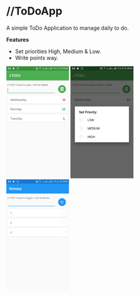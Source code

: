 # //ToDoApp

  A simple ToDo Application to manage daily to do.

  <b>Features</b>
  * Set priorities High, Medium & Low.
  * Write points way.
  
  <img src="/screenshot0.png" width="33%" /> <img src="/screenshot1.png" width="33%" /> <img src="/screenshot2.png" width="33%" />